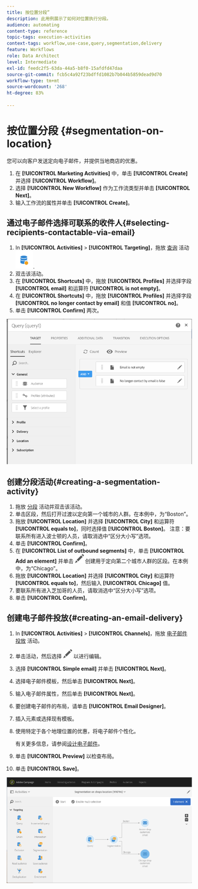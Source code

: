 ```yaml
---
title: 按位置分段”
description: 此用例展示了如何对位置执行分段。
audience: automating
content-type: reference
topic-tags: execution-activities
context-tags: workflow,use-case,query,segmentation,delivery
feature: Workflows
role: Data Architect
level: Intermediate
exl-id: feedc2f5-63da-44a5-b8f0-15afdfd47daa
source-git-commit: fcb5c4a92f23bdffd1082b7b044b5859dead9d70
workflow-type: tm+mt
source-wordcount: '268'
ht-degree: 83%

---
```


# 按位置分段 {#segmentation-on-location}

您可以向客户发送定向电子邮件，并提供当地商店的优惠。

1. 在 **[!UICONTROL Marketing Activities]** 中，单击 **[!UICONTROL Create]** 并选择 **[!UICONTROL Workflow]**。
1. 选择 **[!UICONTROL New Workflow]** 作为工作流类型并单击 **[!UICONTROL Next]**。
1. 输入工作流的属性并单击 **[!UICONTROL Create]**。

## 通过电子邮件选择可联系的收件人{#selecting-recipients-contactable-via-email}

1. In **[!UICONTROL Activities]** > **[!UICONTROL Targeting]**，拖放 [查询](../../automating/using/query.md) 活动 ![](assets/query.png).
1. 双击该活动。
1. 在 **[!UICONTROL Shortcuts]** 中，拖放 **[!UICONTROL Profiles]** 并选择字段 **[!UICONTROL email]** 和运算符 **[!UICONTROL is not empty]**。
1. 在 **[!UICONTROL Shortcuts]** 中，拖放 **[!UICONTROL Profiles]** 并选择字段 **[!UICONTROL no longer contact by email]** 和值 **[!UICONTROL no]**。
1. 单击 **[!UICONTROL Confirm]** 两次。

![](assets/wf-complement-query.png)

## 创建分段活动{#creating-a-segmentation-activity}

1. 拖放 [分段](../../automating/using/segmentation.md) 活动并双击该活动。
1. 单击区段，然后打开过渡以定向第一个城市的人群。在本例中，为“Boston”。
1. 拖放 **[!UICONTROL Location]** 并选择 **[!UICONTROL City]** 和运算符 **[!UICONTROL equals to]**，同时选择值 **[!UICONTROL Boston]**。
注意：要联系所有进入波士顿的人员，请取消选中“区分大小写”选项。
1. 单击 **[!UICONTROL Confirm]**。
1. 在 **[!UICONTROL List of outbound segments]** 中，单击 **[!UICONTROL Add an element]** 并单击 ![](assets/edit_darkgrey-24px.png) 创建用于定向第二个城市人群的区段。在本例中，为“Chicago”。
1. 拖放 **[!UICONTROL Location]** 并选择 **[!UICONTROL City]** 和运算符 **[!UICONTROL equals to]**，然后输入 **[!UICONTROL Chicago]** 值。
1. 要联系所有进入芝加哥的人员，请取消选中“区分大小写”选项。
1. 单击 **[!UICONTROL Confirm]**。

## 创建电子邮件投放{#creating-an-email-delivery}

1. In **[!UICONTROL Activities]** > **[!UICONTROL Channels]**，拖放 [电子邮件投放](../../automating/using/email-delivery.md) 活动。
1. 单击活动，然后选择 ![](assets/edit_darkgrey-24px.png) 以进行编辑。
1. 选择 **[!UICONTROL Simple email]** 并单击 **[!UICONTROL Next]**。
1. 选择电子邮件模板，然后单击 **[!UICONTROL Next]**。
1. 输入电子邮件属性，然后单击 **[!UICONTROL Next]**。
1. 要创建电子邮件的布局，请单击 **[!UICONTROL Email Designer]**。
1. 插入元素或选择现有模板。
1. 使用特定于各个地理位置的优惠，将电子邮件个性化。

   有关更多信息，请参阅[设计电子邮件](../../designing/using/designing-from-scratch.md#designing-an-email-content-from-scratch)。

1. 单击 **[!UICONTROL Preview]** 以检查布局。
1. 单击 **[!UICONTROL Save]**。

![](assets/wf-segmentation-location.png)
